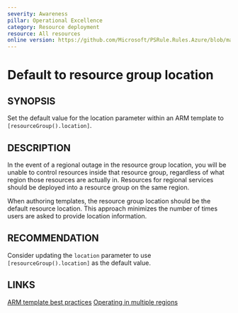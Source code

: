```yaml
---
severity: Awareness
pillar: Operational Excellence
category: Resource deployment
resource: All resources
online version: https://github.com/Microsoft/PSRule.Rules.Azure/blob/main/docs/rules/en/Azure.Template.Location.md
---
```


# Default to resource group location

## SYNOPSIS

Set the default value for the location parameter within an ARM template to `[resourceGroup().location]`.

## DESCRIPTION

In the event of a regional outage in the resource group location,
you will be unable to control resources inside that resource group,
regardless of what region those resources are actually in.
Resources for regional services should be deployed into a resource group on the same region.

When authoring templates, the resource group location should be the default resource location.
This approach minimizes the number of times users are asked to provide location information.

## RECOMMENDATION

Consider updating the `location` parameter to use `[resourceGroup().location]` as the default value.

## LINKS

[ARM template best practices](https://docs.microsoft.com/azure/azure-resource-manager/templates/template-best-practices#location-recommendations-for-parameters)
[Operating in multiple regions](https://docs.microsoft.com/azure/architecture/framework/resiliency/app-design#operating-in-multiple-regions)
